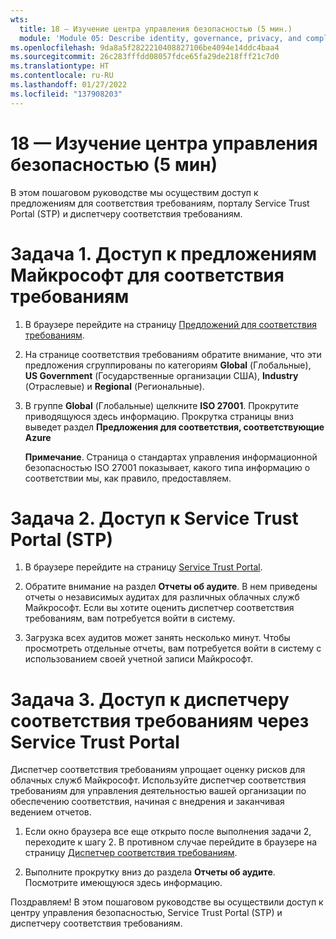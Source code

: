 ```yaml
---
wts:
  title: 18 — Изучение центра управления безопасностью (5 мин.)
  module: 'Module 05: Describe identity, governance, privacy, and compliance features'
ms.openlocfilehash: 9da8a5f2822210408827106be4094e14ddc4baa4
ms.sourcegitcommit: 26c283fffdd08057fdce65fa29de218fff21c7d0
ms.translationtype: HT
ms.contentlocale: ru-RU
ms.lasthandoff: 01/27/2022
ms.locfileid: "137908203"
---
```

# <a name="18---explore-microsoft-compliance-offerings-5-min"></a>18 — Изучение центра управления безопасностью (5 мин)

В этом пошаговом руководстве мы осуществим доступ к предложениям для соответствия требованиям, порталу Service Trust Portal (STP) и диспетчеру соответствия требованиям. 

# <a name="task-1-access-microsoft-compliance-offerings"></a>Задача 1. Доступ к предложениям Майкрософт для соответствия требованиям

1. В браузере перейдите на страницу [Предложений для соответствия требованиям](https://docs.microsoft.com/en-us/compliance/regulatory/offering-home).

2. На странице соответствия требованиям обратите внимание, что эти предложения сгруппированы по категориям **Global** (Глобальные), **US Government** (Государственные организации США), **Industry** (Отраслевые) и **Regional** (Региональные).

3. В группе **Global** (Глобальные) щелкните **ISO 27001**. Прокрутите приводящуюся здесь информацию. Прокрутка страницы вниз выведет раздел **Предложения для соответствия, соответствующие Azure**

    **Примечание**. Страница о стандартах управления информационной безопасностью ISO 27001 показывает, какого типа информацию о соответствии мы, как правило, предоставляем.


# <a name="task-2-access-the-service-trust-portal-stp"></a>Задача 2. Доступ к Service Trust Portal (STP)

1. В браузере перейдите на страницу [Service Trust Portal](https://servicetrust.microsoft.com/).

2. Обратите внимание на раздел **Отчеты об аудите**. В нем приведены отчеты о независимых аудитах для различных облачных служб Майкрософт. Если вы хотите оценить диспетчер соответствия требованиям, вам потребуется войти в систему.

3. Загрузка всех аудитов может занять несколько минут. Чтобы просмотреть отдельные отчеты, вам потребуется войти в систему с использованием своей учетной записи Майкрософт.


# <a name="task-3-access-the-compliance-manager-via-the-service-trust-portal"></a>Задача 3. Доступ к диспетчеру соответствия требованиям через Service Trust Portal

Диспетчер соответствия требованиям упрощает оценку рисков для облачных служб Майкрософт. Используйте диспетчер соответствия требованиям для управления деятельностью вашей организации по обеспечению соответствия, начиная с внедрения и заканчивая ведением отчетов. 

1. Если окно браузера все еще открыто после выполнения задачи 2, переходите к шагу 2. В противном случае перейдите в браузере на страницу [Диспетчер соответствия требованиям](https://servicetrust.microsoft.com/ComplianceManager). 

2. Выполните прокрутку вниз до раздела **Отчеты об аудите**. Посмотрите имеющуюся здесь информацию.

Поздравляем! В этом пошаговом руководстве вы осуществили доступ к центру управления безопасностью, Service Trust Portal (STP) и диспетчеру соответствия требованиям.
